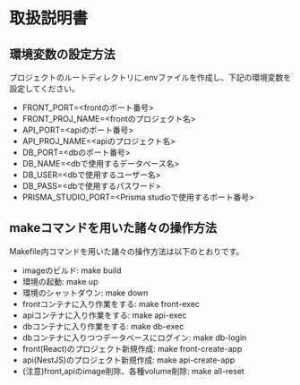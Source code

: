 # 取扱説明書
## 環境変数の設定方法
プロジェクトのルートディレクトリに.envファイルを作成し、下記の環境変数を設定してください。
- FRONT_PORT=<frontのポート番号>
- FRONT_PROJ_NAME=<frontのプロジェクト名>
- API_PORT=<apiのポート番号>
- API_PROJ_NAME=<apiのプロジェクト名>
- DB_PORT=<dbのポート番号>
- DB_NAME=<dbで使用するデータベース名>
- DB_USER=<dbで使用するユーザー名>
- DB_PASS=<dbで使用するパスワード>
- PRISMA_STUDIO_PORT=<Prisma studioで使用するポート番号>

## makeコマンドを用いた諸々の操作方法
Makefile内コマンドを用いた諸々の操作方法は以下のとおりです。
- imageのビルド: make build
- 環境の起動: make up
- 環境のシャットダウン: make down
- frontコンテナに入り作業をする: make front-exec
- apiコンテナに入り作業をする: make api-exec
- dbコンテナに入り作業をする: make db-exec
- dbコンテナに入りつつデータベースにログイン: make db-login
- front(React)のプロジェクト新規作成: make front-create-app
- api(NestJS)のプロジェクト新規作成: make api-create-app
- (注意)front,apiのimage削除、各種volume削除: make all-reset
